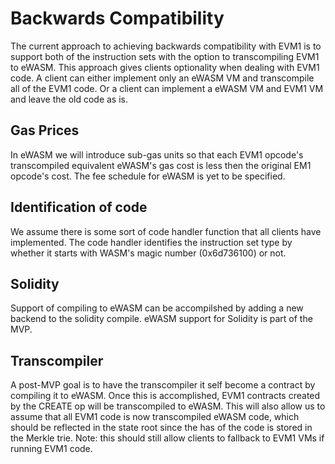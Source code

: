 # Backwards Compatibility
The current approach to achieving backwards compatibility with EVM1 is to
support both of the instruction sets with the option to transcompiling EVM1 to 
eWASM. This approach gives clients optionality when dealing with EVM1 code.
A client can either implement only an eWASM VM and transcompile all of the EVM1
code. Or a client can implement a eWASM VM and EVM1 VM and leave the old code as
is.

## Gas Prices
In eWASM we will introduce sub-gas units so that each EVM1 opcode's
transcompiled equivalent eWASM's gas cost is less then the original EM1 opcode's
cost. The fee schedule for eWASM is yet to be specified.

## Identification of code
We assume there is some sort of code handler function that all clients have 
implemented. The code handler identifies the instruction set type by whether it
starts with WASM's magic number (0x6d736100) or not.

## Solidity
Support of compiling to eWASM can be accompilshed by adding a new backend to
the solidity compile. eWASM support for Solidity is part of the MVP.

## Transcompiler
A post-MVP goal is to have the transcompiler it self become a contract by
compiling it to eWASM. Once this is accomplished, EVM1 contracts created by 
the CREATE op will be transcompiled to eWASM. This will also allow us to assume
that all EVM1 code is now transcompiled eWASM code, which should be reflected
in the state root since the has of the code is stored in the Merkle trie. Note:
this should still allow clients to fallback to EVM1 VMs if running EVM1 code.
